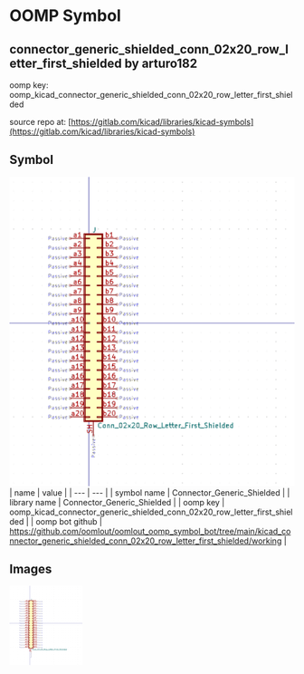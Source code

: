 # OOMP Symbol  
## connector_generic_shielded_conn_02x20_row_letter_first_shielded  by arturo182  
  
oomp key: oomp_kicad_connector_generic_shielded_conn_02x20_row_letter_first_shielded  
  
source repo at: [https://gitlab.com/kicad/libraries/kicad-symbols](https://gitlab.com/kicad/libraries/kicad-symbols)  
## Symbol  
  
[![working.png](working_600.png)](working.png)  
| name | value | 
| --- | --- | 
| symbol name | Connector_Generic_Shielded | 
| library name | Connector_Generic_Shielded | 
| oomp key | oomp_kicad_connector_generic_shielded_conn_02x20_row_letter_first_shielded | 
| oomp bot github | https://github.com/oomlout/oomlout_oomp_symbol_bot/tree/main/kicad_connector_generic_shielded_conn_02x20_row_letter_first_shielded/working | 
## Images  
  
[![working.png](working_140.png)](working.png)  
